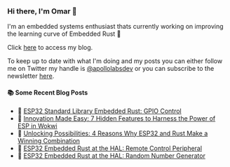 ### Hi there, I'm Omar 👋

I'm an embedded systems enthusiast thats currently working on improving the learning curve of Embedded Rust 🦀

Click [here](https://apollolabsblog.hashnode.dev/) to access my blog.

To keep up to date with what I'm doing and my posts you can either follow me on Twitter my handle is [@apollolabsdev](https://twitter.com/apollolabsbin) or you can subscribe to the newsletter [here](http://subscribepage.io/apollolabsnewsletter).

<!--
**apollolabsdev/apollolabsdev** is a ✨ _special_ ✨ repository because its `README.md` (this file) appears on your GitHub profile.

Here are some ideas to get you started:

- 🔭 I’m currently working on ...
- 🌱 I’m currently learning ...
- 👯 I’m looking to collaborate on ...
- 🤔 I’m looking for help with ...
- 💬 Ask me about ...
- 📫 How to reach me: ...
- 😄 Pronouns: ...
- ⚡ Fun fact: ...
-->


#### :books: Some Recent Blog Posts
<!-- BLOGPOSTS:START -->
 - 💫 [ESP32 Standard Library Embedded Rust: GPIO Control](https://apollolabsblog.hashnode.dev/esp32-standard-library-embedded-rust-gpio-control)
 - 🌮 [Innovation Made Easy: 7 Hidden Features to Harness the Power of ESP in Wokwi](https://apollolabsblog.hashnode.dev/innovation-made-easy-7-hidden-features-to-harness-the-power-of-esp-in-wokwi)
 - 💫 [Unlocking Possibilities: 4 Reasons Why ESP32 and Rust Make a Winning Combination](https://apollolabsblog.hashnode.dev/unlocking-possibilities-4-reasons-why-esp32-and-rust-make-a-winning-combination)
 - 🚀 [ESP32 Embedded Rust at the HAL: Remote Control Peripheral](https://apollolabsblog.hashnode.dev/esp32-embedded-rust-at-the-hal-remote-control-peripheral)
 - 💫 [ESP32 Embedded Rust at the HAL: Random Number Generator](https://apollolabsblog.hashnode.dev/esp32-embedded-rust-at-the-hal-random-number-generator)<!-- BLOGPOSTS:END -->
